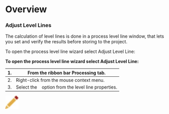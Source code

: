 # Overview

### Adjust Level Lines

The calculation of level lines is done in a process level line window, that lets you set and verify the results before storing to the project.

To open the process level line wizard select Adjust Level Line:

**To open the process level line wizard select Adjust Level Line:**

| 1. | From the ribbon bar Processing tab. |
| --- | --- |
| 2. | Right-click from the mouse context menu. |
| 3. | Select the    option from the level line properties. |

![Image](graphics/00467046.jpg)

